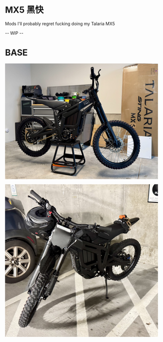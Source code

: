 # MX5 黑快

Mods I'll probably regret fucking doing my Talaria MX5

-- WIP --

# BASE

![](Misc/Resources/pics/IMG_2202.jpeg)

![](Misc/Resources/pics/IMG_2243.jpeg)
